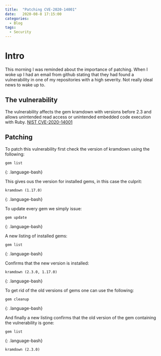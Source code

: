 ```yaml
---
title:  "Patching CVE-2020-14001"
date:   2020-08-8 17:15:00 
categories: 
  - Blog
tags:
  - Security
---
```

# Intro
This morning I was reminded about the importance of patching. When I woke up I had an email from github stating that they had found a vulnerability in one of my repositories with a high severity. Not really ideal news to wake up to.

## The vulnerability
The vulnerability affects the gem kramdown with versions before 2.3 and allows unintended read access or unintended embedded code execution with Ruby. [NIST CVE-2020-14001](https://nvd.nist.gov/vuln/detail/CVE-2020-14001)

## Patching 
To patch this vulnerability first check the version of kramdown using the following:
~~~
gem list
~~~
{: .language-bash}

This gives ous the version for installed gems, in this case the culprit: 
~~~
kramdown (1.17.0)
~~~
{: .language-bash}

To update every gem we simply issue:
~~~
gem update
~~~
{: .language-bash}

A new listing of installed gems:
~~~
gem list
~~~
{: .language-bash}

Confirms that the new version is installed:
~~~
kramdown (2.3.0, 1.17.0)
~~~
{: .language-bash}

To get rid of the old versions of gems one can use the following:
~~~
gem cleanup
~~~
{: .language-bash}

And finally a new listing confirms that the old version of the gem containing the vulnerability is gone:
~~~
gem list
~~~
{: .language-bash}

~~~
kramdown (2.3.0)
~~~
